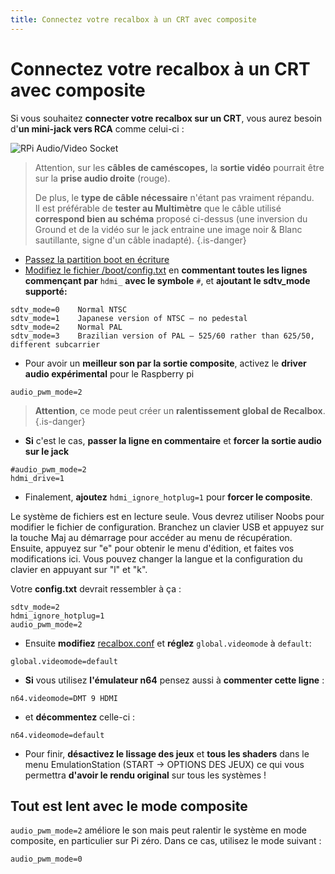 ```yaml
---
title: Connectez votre recalbox à un CRT avec composite
---
```


# Connectez votre recalbox à un CRT avec composite

Si vous souhaitez **connecter votre recalbox sur un CRT**, vous aurez besoin d'**un mini-jack vers RCA** comme celui-ci ​:

![RPi Audio/Video Socket](https://image.ibb.co/mQCKDJ/rpi_AV_socket.jpg)


>Attention, sur les **câbles de caméscopes,** la **sortie vidéo** pourrait être sur la **prise audio droite** \(rouge\).
>
>De plus, le **type de câble nécessaire** n'étant pas vraiment répandu.  
>Il est préférable de **tester au Multimètre** que le câble utilisé **correspond bien au schéma** proposé ci-dessus \(une inversion du Ground et de la vidéo sur le jack entraine une image noir & Blanc sautillante, signe d'un câble inadapté\).
{.is-danger}

* [Passez la partition boot en écriture](/fr/tutoriels/systeme/acces/acceder-a-une-partition-en-ecriture)
* [Modifiez le fichier /boot/config.txt](/fr/tutoriels/systeme/modification/editer-le-fichier-config.txt) en **commentant toutes les lignes commençant par** `hdmi_` **avec le symbole** `#`, et **ajoutant le sdtv\_mode supporté:**

```text
sdtv_mode=0    Normal NTSC   
sdtv_mode=1    Japanese version of NTSC – no pedestal  
sdtv_mode=2    Normal PAL   
sdtv_mode=3    Brazilian version of PAL – 525/60 rather than 625/50, different subcarrier
```

* Pour avoir un **meilleur son par la sortie composite**, activez le **driver audio expérimental** pour le Raspberry pi

```text
audio_pwm_mode=2
```


>**Attention**, ce mode peut créer un **ralentissement global de Recalbox**.
{.is-danger}

* **Si** c'est le cas, **passer la ligne en commentaire** et **forcer la sortie audio sur le jack**

```text
#audio_pwm_mode=2
hdmi_drive=1
```

* Finalement, **ajoutez** `hdmi_ignore_hotplug=1` pour **forcer le composite**.

Le système de fichiers est en lecture seule. Vous devrez utiliser Noobs pour modifier le fichier de configuration. Branchez un clavier USB et appuyez sur la touche Maj au démarrage pour accéder au menu de récupération. Ensuite, appuyez sur "e" pour obtenir le menu d'édition, et faites vos modifications ici. Vous pouvez changer la langue et la configuration du clavier en appuyant sur "l" et "k". 

Votre **config.txt** devrait ressembler à ça :

```text
sdtv_mode=2
hdmi_ignore_hotplug=1
audio_pwm_mode=2
```

* Ensuite **modifiez** [recalbox.conf](/fr/usage-basique/premieres-notions/le-fichier-recalbox.conf) et **réglez** `global.videomode` à `default`:

```text
global.videomode=default
```

* **Si** vous utilisez **l'émulateur n64** pensez aussi à **commenter cette ligne** :

```text
n64.videomode=DMT 9 HDMI
```

* et **décommentez** celle-ci :

```text
n64.videomode=default
```

* Pour finir, **désactivez le lissage des jeux** et **tous les shaders** dans le menu EmulationStation \(START -&gt; OPTIONS DES JEUX\) ce qui vous permettra **d'avoir le rendu original** sur tous les systèmes !

## Tout est lent avec le mode composite

`audio_pwm_mode=2` améliore le son mais peut ralentir le système en mode composite, en particulier sur Pi zéro. Dans ce cas, utilisez le mode suivant :

```text
audio_pwm_mode=0
```

